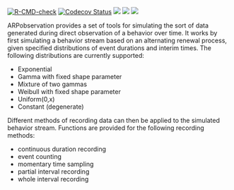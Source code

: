 <!-- badges: start -->
[![R-CMD-check](https://github.com/jepusto/ARPobservation/workflows/R-CMD-check/badge.svg)](https://github.com/jepusto/ARPobservation/actions)
[![Codecov Status](https://codecov.io/gh/jepusto/ARPobservation/branch/master/graph/badge.svg)](https://app.codecov.io/github/jepusto/ARPobservation?branch=master)
[![](http://www.r-pkg.org/badges/version/ARPobservation)](https://CRAN.R-project.org/package=ARPobservation)
[![](http://cranlogs.r-pkg.org/badges/grand-total/ARPobservation)](https://CRAN.R-project.org/package=ARPobservation)
[![](http://cranlogs.r-pkg.org/badges/last-month/ARPobservation)](https://CRAN.R-project.org/package=ARPobservation)
<!-- badges: end -->

ARPobservation provides a set of tools for simulating the sort of data generated during direct observation of a behavior over time. It works by first simulating a behavior stream based on an alternating renewal process, given specified distributions of event durations and interim times. The following distributions are currently supported:

* Exponential
* Gamma with fixed shape parameter
* Mixture of two gammas
* Weibull with fixed shape parameter
* Uniform(0,x)
* Constant (degenerate)

Different methods of recording data can then be applied to the simulated behavior stream. Functions are provided for the following recording methods: 

* continuous duration recording 
* event counting
* momentary time sampling
* partial interval recording
* whole interval recording

